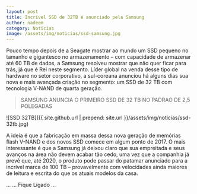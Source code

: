 ```yaml
---
layout: post
title: Incrível SSD de 32TB é anunciado pela Samsung
author: nadeem
category: Noticias
image: /assets/img/noticias/ssd-samsung.jpg
---
```


Pouco tempo depois de a Seagate mostrar ao mundo um SSD pequeno no tamanho e gigantesco no armazenamento – com capacidade de armazenar até 60 TB de dados, a Samsung resolveu mostrar que não quer ficar para trás, já que é Rei neste segmento. 
Líder global na venda desse tipo de hardware no setor corporativo, a sul-coreana anunciou há alguns dias sua nova e mais avançada criação no segmento: um SSD de 32 TB com tecnologia V-NAND de quarta geração.

<blockquote>
    SAMSUNG ANUNCIA O PRIMEIRO SSD DE 32 TB NO PADRAO DE 2,5 POLEGADAS
</blockquote>

![SSD 32TB]({{ site.github.url | prepend: site.url }}/assets/img/noticias/ssd-32tb.jpg)

A ideia é que a fabricação em massa dessa nova geração de memórias flash V-NAND e dos novos SSD comece em algum ponto de 2017. 
O mais interessante é que a Samsung já deixou claro que sua empreitada e seus avanços na área não devem acabar tão cedo, uma vez que a companhia já prevê que, até 2020, o produto pode passar do patamar anunciado para a incrível marca de 100 TB – provavelmente com velocidades ainda maiores de leitura e escrita do que os atuais modelos da casa.

...
...
Fique Ligado ...